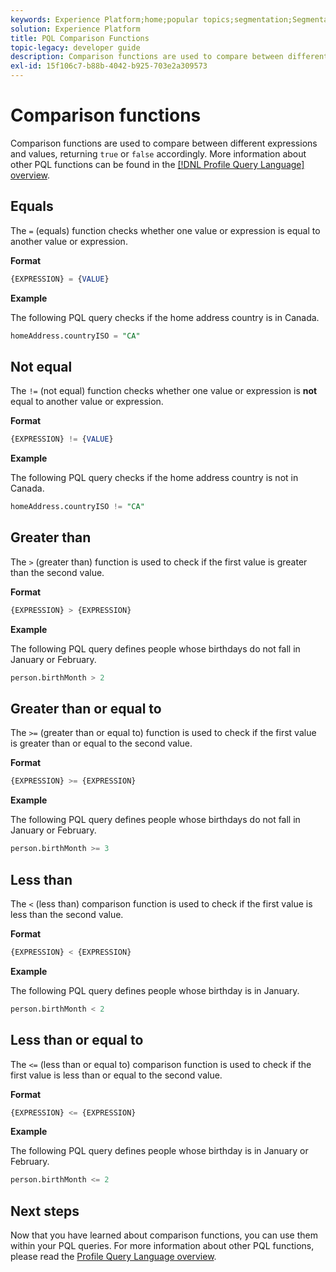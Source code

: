 ```yaml
---
keywords: Experience Platform;home;popular topics;segmentation;Segmentation;Segmentation Service;pql;PQL;Profile Query Language;comparison functions;comparison;
solution: Experience Platform
title: PQL Comparison Functions
topic-legacy: developer guide
description: Comparison functions are used to compare between different expressions and values, returning "true" or "false" accordingly.
exl-id: 15f106c7-b88b-4042-b925-703e2a309573
---
```

# Comparison functions

Comparison functions are used to compare between different expressions and values, returning `true` or `false` accordingly. More information about other PQL functions can be found in the [[!DNL Profile Query Language] overview](./overview.md).

## Equals

The `=` (equals) function checks whether one value or expression is equal to another value or expression.

**Format**

```sql
{EXPRESSION} = {VALUE}
```

**Example**

The following PQL query checks if the home address country is in Canada.

```sql
homeAddress.countryISO = "CA"
```

## Not equal

The `!=` (not equal) function checks whether one value or expression is **not** equal to another value or expression.

**Format**

```sql
{EXPRESSION} != {VALUE}
```

**Example**

The following PQL query checks if the home address country is not in Canada.

```sql
homeAddress.countryISO != "CA"
```

## Greater than

The `>` (greater than) function is used to check if the first value is greater than the second value.

**Format**

```sql
{EXPRESSION} > {EXPRESSION} 
```

**Example**

The following PQL query defines people whose birthdays do not fall in January or February.

```sql
person.birthMonth > 2
```

## Greater than or equal to

The `>=` (greater than or equal to) function is used to check if the first value is greater than or equal to the second value.

**Format**

```sql
{EXPRESSION} >= {EXPRESSION} 
```

**Example**

The following PQL query defines people whose birthdays do not fall in January or February.

```sql
person.birthMonth >= 3
```

## Less than

The `<` (less than) comparison function is used to check if the first value is less than the second value.

**Format**

```sql
{EXPRESSION} < {EXPRESSION} 
```

**Example**

The following PQL query defines people whose birthday is in January.

```sql
person.birthMonth < 2
```

## Less than or equal to

The `<=` (less than or equal to) comparison function is used to check if the first value is less than or equal to the second value.

**Format**

```sql
{EXPRESSION} <= {EXPRESSION} 
```

**Example**

The following PQL query defines people whose birthday is in January or February.

```sql
person.birthMonth <= 2
```

## Next steps

Now that you have learned about comparison functions, you can use them within your PQL queries. For more information about other PQL functions, please read the [Profile Query Language overview](./overview.md).
